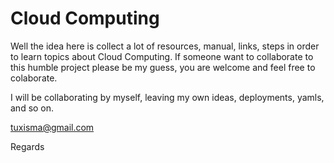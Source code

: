# Cloud Computing

Well the idea here is collect a lot of resources, manual, links, steps in order to learn topics about Cloud Computing. 
If someone want to collaborate to this humble project please be my guess, you are welcome and feel free to colaborate.

I will be collaborating by myself, leaving my own ideas, deployments, yamls, and so on. 


tuxisma@gmail.com

Regards



